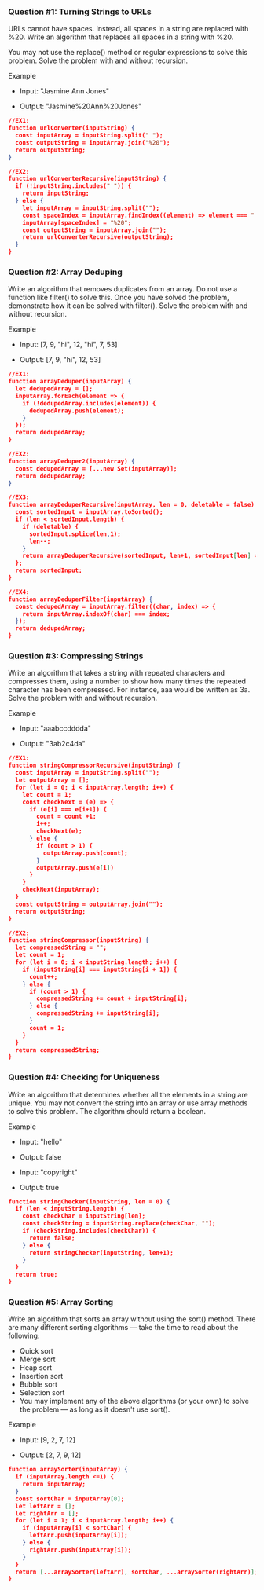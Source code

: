 ### Question #1: Turning Strings to URLs
URLs cannot have spaces. Instead, all spaces in a string are replaced with %20. Write an algorithm that replaces all spaces in a string with %20.

You may not use the replace() method or regular expressions to solve this problem. Solve the problem with and without recursion.

Example
* Input: "Jasmine Ann Jones"

* Output: "Jasmine%20Ann%20Jones"
```json
//EX1:
function urlConverter(inputString) {
  const inputArray = inputString.split(" ");
  const outputString = inputArray.join("%20");
  return outputString;
}

//EX2:
function urlConverterRecursive(inputString) {
  if (!inputString.includes(" ")) {
    return inputString;
  } else {
    let inputArray = inputString.split("");
    const spaceIndex = inputArray.findIndex((element) => element === " ");
    inputArray[spaceIndex] = "%20";
    const outputString = inputArray.join("");
    return urlConverterRecursive(outputString);
  }
}
```

### Question #2: Array Deduping
Write an algorithm that removes duplicates from an array. Do not use a function like filter() to solve this. Once you have solved the problem, demonstrate how it can be solved with filter(). Solve the problem with and without recursion.

Example
* Input: [7, 9, "hi", 12, "hi", 7, 53]

* Output: [7, 9, "hi", 12, 53]
```json
//EX1:
function arrayDeduper(inputArray) {
  let dedupedArray = [];
  inputArray.forEach(element => {
    if (!dedupedArray.includes(element)) {
      dedupedArray.push(element);
    } 
  });
  return dedupedArray;
}

//EX2:
function arrayDeduper2(inputArray) {
  const dedupedArray = [...new Set(inputArray)];
  return dedupedArray;
}

//EX3:
function arrayDeduperRecursive(inputArray, len = 0, deletable = false) {
  const sortedInput = inputArray.toSorted();
  if (len < sortedInput.length) {
    if (deletable) {
      sortedInput.splice(len,1);
      len--;
    }
    return arrayDeduperRecursive(sortedInput, len+1, sortedInput[len] === sortedInput[len+1])
  };
  return sortedInput;
}

//EX4:
function arrayDeduperFilter(inputArray) {
  const dedupedArray = inputArray.filter((char, index) => {
    return inputArray.indexOf(char) === index;
  });
  return dedupedArray;
}
```

### Question #3: Compressing Strings
Write an algorithm that takes a string with repeated characters and compresses them, using a number to show how many times the repeated character has been compressed. For instance, aaa would be written as 3a. Solve the problem with and without recursion.

Example
* Input: "aaabccdddda"

* Output: "3ab2c4da"
```json
//EX1:
function stringCompressorRecursive(inputString) {
  const inputArray = inputString.split("");
  let outputArray = [];
  for (let i = 0; i < inputArray.length; i++) {
    let count = 1;
    const checkNext = (e) => {
      if (e[i] === e[i+1]) {
        count = count +1;
        i++;
        checkNext(e);
      } else {
        if (count > 1) {
          outputArray.push(count);
        }
        outputArray.push(e[i])
      }
    }
    checkNext(inputArray);
  }
  const outputString = outputArray.join(""); 
  return outputString;  
}

//EX2:
function stringCompressor(inputString) {
  let compressedString = "";
  let count = 1;
  for (let i = 0; i < inputString.length; i++) {
    if (inputString[i] === inputString[i + 1]) {
      count++;
    } else {
      if (count > 1) {
        compressedString += count + inputString[i];
      } else {
        compressedString += inputString[i];
      }
      count = 1;
    }
  }
  return compressedString;
}
```

### Question #4: Checking for Uniqueness
Write an algorithm that determines whether all the elements in a string are unique. You may not convert the string into an array or use array methods to solve this problem. The algorithm should return a boolean.

Example
* Input: "hello"

* Output: false

* Input: "copyright"

* Output: true
```json
function stringChecker(inputString, len = 0) {
  if (len < inputString.length) {
    const checkChar = inputString[len];
    const checkString = inputString.replace(checkChar, "");
    if (checkString.includes(checkChar)) {
      return false;
    } else {
      return stringChecker(inputString, len+1);
    }
  }
  return true;
}
```

### Question #5: Array Sorting
Write an algorithm that sorts an array without using the sort() method. There are many different sorting algorithms — take the time to read about the following:

* Quick sort
* Merge sort
* Heap sort
* Insertion sort
* Bubble sort
* Selection sort
* You may implement any of the above algorithms (or your own) to solve the problem — as long as it doesn't use sort().

Example
* Input: [9, 2, 7, 12]

* Output: [2, 7, 9, 12]
```json
function arraySorter(inputArray) {
  if (inputArray.length <=1) {
    return inputArray;
  }
  const sortChar = inputArray[0];
  let leftArr = [];
  let rightArr = [];
  for (let i = 1; i < inputArray.length; i++) {
    if (inputArray[i] < sortChar) {
      leftArr.push(inputArray[i]);
    } else {
      rightArr.push(inputArray[i]);
    }
  }
  return [...arraySorter(leftArr), sortChar, ...arraySorter(rightArr)];
}
```